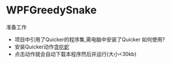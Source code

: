 # WPFGreedySnake

准备工作
* 项目中引用了Quicker的程序集,需电脑中安装了Quicker
如何使用?
* 安装Quicker动作[贪吃蛇](https://getquicker.net/Sharedaction?code=c8cd0aa8-656a-49e0-e179-08d98f69ed77)
* 点击动作就会自动下载本程序然后并运行(大小<30kb)
